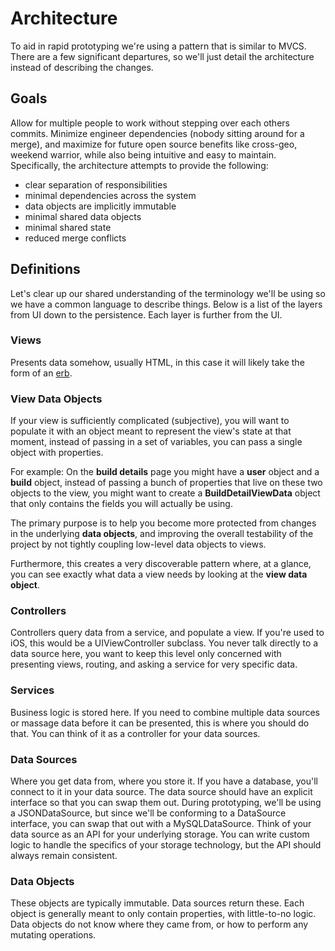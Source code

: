 # Architecture #
To aid in rapid prototyping we're using a pattern that is similar to MVCS. There are a few significant departures, so we'll just detail the architecture instead of describing the changes.

## Goals ##
Allow for multiple people to work without stepping over each others commits. Minimize engineer dependencies (nobody sitting around for a merge), and maximize for future open source benefits like cross-geo, weekend warrior, while also being intuitive and easy to maintain. Specifically, the architecture attempts to provide the following: 

- clear separation of responsibilities
- minimal dependencies across the system
- data objects are implicitly immutable
- minimal shared data objects
- minimal shared state
- reduced merge conflicts


## Definitions ##
Let's clear up our shared understanding of the terminology we'll be using so we have a common language to describe things. Below is a list of the layers from UI down to the persistence. Each layer is further from the UI.

### Views ###
Presents data somehow, usually HTML, in this case it will likely take the form of an [erb](http://ruby-doc.org/stdlib-2.3.0/libdoc/erb/rdoc/ERB.html).

### View Data Objects ###
If your view is sufficiently complicated (subjective), you will want to populate it with an object meant to represent the view's state at that moment, instead of passing in a set of variables, you can pass a single object with properties. 

For example: On the **build details** page you might have a **user** object and a **build** object, instead of passing a bunch of properties that live on these two objects to the view, you might want to create a **BuildDetailViewData** object that only contains the fields you will actually be using. 

The primary purpose is to help you become more protected from changes in the underlying **data objects**, and improving the overall testability of the project by not tightly coupling low-level data objects to views.

Furthermore, this creates a very discoverable pattern where, at a glance, you can see exactly what data a view needs by looking at the **view data object**.

### Controllers ###
Controllers query data from a service, and populate a view. If you're used to iOS, this would be a UIViewController subclass. You never talk directly to a data source here, you want to keep this level only concerned with presenting views, routing, and asking a service for very specific data.

### Services ###
Business logic is stored here. If you need to combine multiple data sources or massage data before it can be presented, this is where you should do that. You can think of it as a controller for your data sources.

### Data Sources ###
Where you get data from, where you store it. If you have a database, you'll connect to it in your data source. The data source should have an explicit interface so that you can swap them out. During prototyping, we'll be using a JSONDataSource, but since we'll be conforming to a DataSource interface, you can swap that out with a MySQLDataSource. Think of your data source as an API for your underlying storage. You can write custom logic to handle the specifics of your storage technology, but the API should always remain consistent.

### Data Objects ###
These objects are typically immutable. Data sources return these. Each object is generally meant to only contain properties, with little-to-no logic. Data objects do not know where they came from, or how to perform any mutating operations. 
